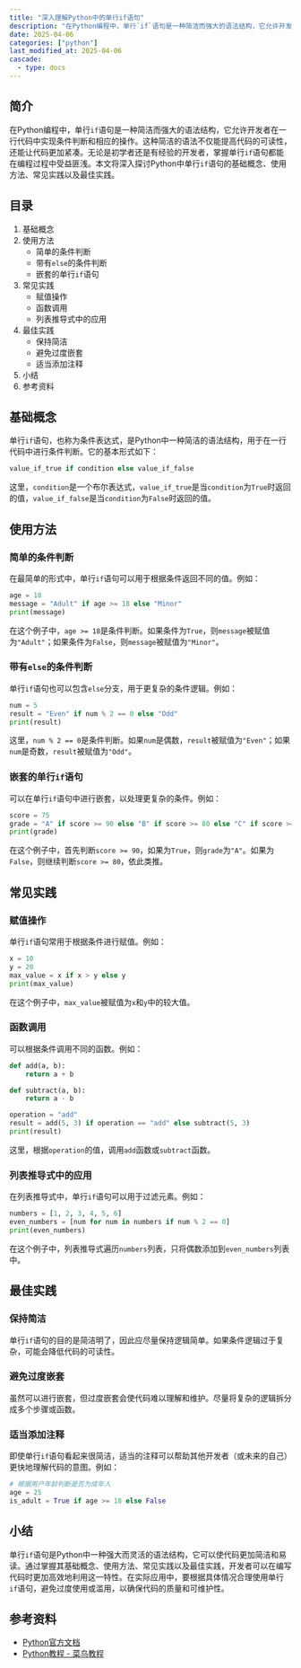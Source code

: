 ```yaml
---
title: "深入理解Python中的单行if语句"
description: "在Python编程中，单行`if`语句是一种简洁而强大的语法结构，它允许开发者在一行代码中实现条件判断和相应的操作。这种简洁的语法不仅能提高代码的可读性，还能让代码更加紧凑。无论是初学者还是有经验的开发者，掌握单行`if`语句都能在编程过程中受益匪浅。本文将深入探讨Python中单行`if`语句的基础概念、使用方法、常见实践以及最佳实践。"
date: 2025-04-06
categories: ["python"]
last_modified_at: 2025-04-06
cascade:
  - type: docs
---
```



## 简介
在Python编程中，单行`if`语句是一种简洁而强大的语法结构，它允许开发者在一行代码中实现条件判断和相应的操作。这种简洁的语法不仅能提高代码的可读性，还能让代码更加紧凑。无论是初学者还是有经验的开发者，掌握单行`if`语句都能在编程过程中受益匪浅。本文将深入探讨Python中单行`if`语句的基础概念、使用方法、常见实践以及最佳实践。

<!-- more -->
## 目录
1. 基础概念
2. 使用方法
    - 简单的条件判断
    - 带有`else`的条件判断
    - 嵌套的单行`if`语句
3. 常见实践
    - 赋值操作
    - 函数调用
    - 列表推导式中的应用
4. 最佳实践
    - 保持简洁
    - 避免过度嵌套
    - 适当添加注释
5. 小结
6. 参考资料

## 基础概念
单行`if`语句，也称为条件表达式，是Python中一种简洁的语法结构，用于在一行代码中进行条件判断。它的基本形式如下：
```python
value_if_true if condition else value_if_false
```
这里，`condition`是一个布尔表达式，`value_if_true`是当`condition`为`True`时返回的值，`value_if_false`是当`condition`为`False`时返回的值。

## 使用方法

### 简单的条件判断
在最简单的形式中，单行`if`语句可以用于根据条件返回不同的值。例如：
```python
age = 18
message = "Adult" if age >= 18 else "Minor"
print(message)  
```
在这个例子中，`age >= 18`是条件判断。如果条件为`True`，则`message`被赋值为`"Adult"`；如果条件为`False`，则`message`被赋值为`"Minor"`。

### 带有`else`的条件判断
单行`if`语句也可以包含`else`分支，用于更复杂的条件逻辑。例如：
```python
num = 5
result = "Even" if num % 2 == 0 else "Odd"
print(result)  
```
这里，`num % 2 == 0`是条件判断。如果`num`是偶数，`result`被赋值为`"Even"`；如果`num`是奇数，`result`被赋值为`"Odd"`。

### 嵌套的单行`if`语句
可以在单行`if`语句中进行嵌套，以处理更复杂的条件。例如：
```python
score = 75
grade = "A" if score >= 90 else "B" if score >= 80 else "C" if score >= 70 else "D"
print(grade)  
```
在这个例子中，首先判断`score >= 90`，如果为`True`，则`grade`为`"A"`。如果为`False`，则继续判断`score >= 80`，依此类推。

## 常见实践

### 赋值操作
单行`if`语句常用于根据条件进行赋值。例如：
```python
x = 10
y = 20
max_value = x if x > y else y
print(max_value)  
```
在这个例子中，`max_value`被赋值为`x`和`y`中的较大值。

### 函数调用
可以根据条件调用不同的函数。例如：
```python
def add(a, b):
    return a + b

def subtract(a, b):
    return a - b

operation = "add"
result = add(5, 3) if operation == "add" else subtract(5, 3)
print(result)  
```
这里，根据`operation`的值，调用`add`函数或`subtract`函数。

### 列表推导式中的应用
在列表推导式中，单行`if`语句可以用于过滤元素。例如：
```python
numbers = [1, 2, 3, 4, 5, 6]
even_numbers = [num for num in numbers if num % 2 == 0]
print(even_numbers)  
```
在这个例子中，列表推导式遍历`numbers`列表，只将偶数添加到`even_numbers`列表中。

## 最佳实践

### 保持简洁
单行`if`语句的目的是简洁明了，因此应尽量保持逻辑简单。如果条件逻辑过于复杂，可能会降低代码的可读性。

### 避免过度嵌套
虽然可以进行嵌套，但过度嵌套会使代码难以理解和维护。尽量将复杂的逻辑拆分成多个步骤或函数。

### 适当添加注释
即使单行`if`语句看起来很简洁，适当的注释可以帮助其他开发者（或未来的自己）更快地理解代码的意图。例如：
```python
# 根据用户年龄判断是否为成年人
age = 25
is_adult = True if age >= 18 else False
```

## 小结
单行`if`语句是Python中一种强大而灵活的语法结构，它可以使代码更加简洁和易读。通过掌握其基础概念、使用方法、常见实践以及最佳实践，开发者可以在编写代码时更加高效地利用这一特性。在实际应用中，要根据具体情况合理使用单行`if`语句，避免过度使用或滥用，以确保代码的质量和可维护性。

## 参考资料
- [Python官方文档](https://docs.python.org/3/)
- [Python教程 - 菜鸟教程](https://www.runoob.com/python3/python3-conditional-statements.html)